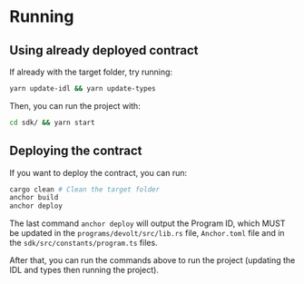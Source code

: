 # Running

## Using already deployed contract

If already with the target folder, try running:

```bash
yarn update-idl && yarn update-types
```

Then, you can run the project with:

```bash
cd sdk/ && yarn start
```

## Deploying the contract

If you want to deploy the contract, you can run:

```bash
cargo clean # Clean the target folder
anchor build 
anchor deploy
```

The last command `anchor deploy` will output the Program ID, which MUST be updated in the `programs/devolt/src/lib.rs` file, `Anchor.toml` file and in the `sdk/src/constants/program.ts` files.

After that, you can run the commands above to run the project (updating the IDL and types then running the project).